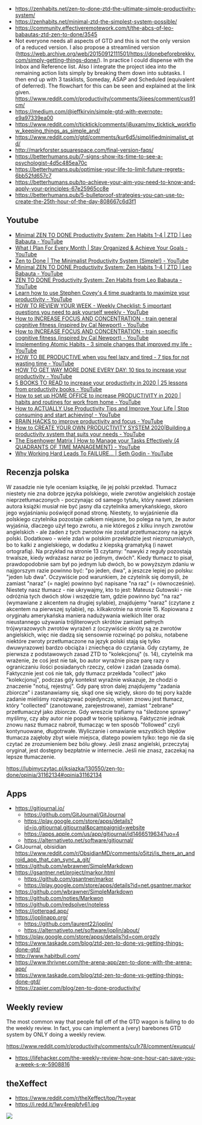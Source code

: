 - https://zenhabits.net/zen-to-done-ztd-the-ultimate-simple-productivity-system/
- https://zenhabits.net/minimal-ztd-the-simplest-system-possible/
- https://community.effectiveremotework.com/t/the-abcs-of-leo-babautas-ztd-zen-to-done/3545
- Not everyone needs all aspects of GTD and this is not the only version of a reduced version. I also propose a streamlined version (https://web.archive.org/web/20150912111501/https://donebeforebrekky.com/simply-getting-things-done/). In practice I could dispense with the Inbox and Reference list. Also I integrate the project idea into the remaining action lists simply by breaking them down into subtasks. I then end up with 3 tasklists, Someday, ASAP and Scheduled (equivalent of deferred). The flowchart for this can be seen and explained at the link given. https://www.reddit.com/r/productivity/comments/3jiees/comment/cus91cm/
- https://medium.com/@jeffkirvin/simple-gtd-with-evernote-e9a97339ea00
- https://www.reddit.com/r/ticktick/comments/j8uxam/my_ticktick_workflow_keeping_things_as_simple_and/
- https://www.reddit.com/r/gtd/comments/kur6d5/simplifiedminimalist_gtd/
- http://markforster.squarespace.com/final-version-faqs/
- https://betterhumans.pub/7-signs-show-its-time-to-see-a-psychologist-4d5c485ea70c
- https://betterhumans.pub/optimise-your-life-to-limit-future-regrets-6bb52fd657c7
- https://betterhumans.pub/to-achieve-your-aim-you-need-to-know-and-apply-your-principles-67e25965cc8e
- https://betterhumans.pub/5-bulletproof-strategies-you-can-use-to-create-the-25th-hour-of-the-day-808667c6d3f1

## Youtube

- [Minimal ZEN TO DONE Productivity System: Zen Habits 1-4 | ZTD | Leo Babauta - YouTube](https://www.youtube.com/watch?v=Z7rB_0fyLkY)
- [What I Plan For Every Month | Stay Organized & Achieve Your Goals - YouTube](https://www.youtube.com/watch?v=lvxXd1W_bMk)
- [Zen to Done | The Minimalist Productivity System (Simple!) - YouTube](https://www.youtube.com/watch?v=tDrNu72zhms)
- [Minimal ZEN TO DONE Productivity System: Zen Habits 1-4 | ZTD | Leo Babauta - YouTube](https://www.youtube.com/watch?v=Z7rB_0fyLkY)
- [ZEN TO DONE Productivity System: Zen Habits from Leo Babauta - YouTube](https://www.youtube.com/watch?v=qarqTERHP1c)
- [Learn how to use Stephen Covey's 4 time quadrants to maximize your productivity - YouTube](https://www.youtube.com/watch?v=T7Ul5SfMjC8)
- [HOW TO REVIEW YOUR WEEK - Weekly Checklist: 5 important questions you need to ask yourself weekly - YouTube](https://www.youtube.com/watch?v=XORR9RALpd4)
- [How to INCREASE FOCUS AND CONCENTRATION - train general cognitive fitness (inspired by Cal Newport) - YouTube](https://www.youtube.com/watch?v=-tcJzDQtOVk)
- [How to INCREASE FOCUS AND CONCENTRATION - train specific cognitive fitness (inspired by Cal Newport) - YouTube](https://www.youtube.com/watch?v=4tHHjBBcU6k)
- [Implementing Atomic Habits - 3 simple changes that improved my life - YouTube](https://www.youtube.com/watch?v=yDfA4UQdjdw)
- [HOW TO BE PRODUCTIVE when you feel lazy and tired - 7 tips for not wasting time - YouTube](https://www.youtube.com/watch?v=NOF5k4MMlbI)
- [HOW TO GET WAY MORE DONE EVERY DAY: 10 tips to increase your productivity - YouTube](https://www.youtube.com/watch?v=XSS3hjPoN5I)
- [5 BOOKS TO READ to increase your productivity in 2020 | 25 lessons from productivity books - YouTube](https://www.youtube.com/watch?v=I4luMi7cv5o)
- [How to set up HOME OFFICE to increase PRODUCTIVITY in 2020 | habits and routines for work from home - YouTube](https://www.youtube.com/watch?v=3rccqUqI-AI)
- [How to ACTUALLY Use Productivity Tips and Improve Your Life | Stop consuming and start achieving! - YouTube](https://www.youtube.com/watch?v=EzxtBJ1NLUM)
- [BRAIN HACKS to improve productivity and focus - YouTube](https://www.youtube.com/watch?v=4IHLOaYcBT4)
- [How to CREATE YOUR OWN PRODUCTIVITY SYSTEM 2020|Building a productivity system that suits your needs - YouTube](https://www.youtube.com/watch?v=sCUaYctKoZI)
- [The Eisenhower Matrix | How to Manage your Tasks Effectively (4 QUADRANTS OF TIME MANAGEMENT) - YouTube](https://www.youtube.com/watch?v=aMbc4vCLb5k)
- [Why Working Hard Leads To FAILURE... | Seth Godin - YouTube](https://www.youtube.com/watch?v=77JWP1q7pWc)

## Recenzja polska

W zasadzie nie tyle oceniam książkę, ile jej polski przekład. Tłumacz niestety nie zna dobrze języka polskiego, wiele zwrotów angielskich zostaje nieprzetłumaczonych - poczynając od samego tytułu, który nawet zdaniem autora książki musiał nie być jasny dla czytelnika amerykańskiego, skoro jego wyjaśnianiu poświęcił ponad stronę. Niestety, to wyjaśnienie dla polskiego czytelnika pozostaje całkiem niejasne, bo polega na tym, że autor wyjaśnia, dlaczego użył tego zwrotu, a nie któregoś z kilku innych zwrotów angielskich - ale żaden z tych zwrotów nie został przetłumaczony na język polski. Dodatkowo - wiele zdań w polskim przekładzie jest niezrozumiałych, bo to kalki z angielskiego, w dodatku z kiepską gramatyką (i nawet ortografią).
Na przykład na stronie 13 czytamy: "nawyki z reguły pozostają trwalsze, kiedy wdrażasz naraz po jednym, dwóch". Kiedy tłumacz to pisał, prawdopodobnie sam był po jednym lub dwóch, bo w powyższym zdaniu w najgorszym razie powinno być: "po jeden, dwa", a jeszcze lepiej po polsku: "jeden lub dwa". Oczywiście pod warunkiem, że czytelnik się domyśli, że zamiast "naraz" (= nagle) powinno być napisane "na raz" (= równocześnie). Niestety nasz tłumacz - nie ukrywajmy, kto to jest: Mateusz Gutowski - nie odróżnia tych dwóch słów i wszędzie tam, gdzie powinno być "na raz" (wymawiane z akcentem na drugiej sylabie), znajdujemy "naraz" (czytane z akcentem na pierwszej sylabie), np. kilkakrotnie na stronie 15. Kopiowana z oryginału amerykańska maniera nadużywania wielkich liter oraz nieustannego używania trójliterowych skrótów zamiast pełnych trójwyrazowych zwrotów wyrażeń z (oczywiście skróty są ze zwrotów angielskich, więc nie dadzą się sensownie rozwinąć po polsku, notabene niektóre zwroty przetłumaczone na język polski stają się tylko dwuwyrazowe) bardzo obciąża i zniechęca do czytania.
Gdy czytamy, że pierwsza z podstawowych zasad ZTD to "kolekcjonuj" (s. 14), czytelnik ma wrażenie, że coś jest nie tak, bo autor wyraźnie pisze parę razy o ograniczaniu ilości posiadanych rzeczy, celów i zadań (zasada ósma). Faktycznie jest coś nie tak, gdy tłumacz przekłada "collect" jako "kolekcjonuj", podczas gdy kontekst wyraźnie wskazuje, że chodzi o znaczenie "notuj, rejestruj". Gdy parę stron dalej znajdujemy "zadania zbiorcze" i zastanawiamy się, skąd one się wzięły, skoro do tej pory każde zadanie mieliśmy rozwiązywać pojedynczo, winien znowu jest tłumacz, który "collected" (zanotowane, zarejestrowane), zamiast "zebrane" przetłumaczył jako zbiorcze. Gdy wreszcie trafiamy na "śledzone sprawy" myślimy, czy aby autor nie popadł w teorię spiskową. Faktycznie jednak znowu nasz tłumacz nabroił, tłumacząc w ten sposób "followed" czyli kontynuowane, długotrwałe.
Wyliczanie i omawianie wszystkich błędów tłumacza zajęłoby zbyt wiele miejsca, dlatego powiem tylko: tego nie da się czytać ze zrozumieniem bez bólu głowy. Jeśli znasz angielski, przeczytaj oryginał, jest dostępny bezpłatnie w internecie. Jeśli nie znasz, zaczekaj na lepsze tłumaczenie.

https://lubimyczytac.pl/ksiazka/130550/zen-to-done/opinia/31162134#opinia31162134

## Apps

- https://gitjournal.io/
  - https://github.com/GitJournal/GitJournal
  - https://play.google.com/store/apps/details?id=io.gitjournal.gitjournal&pcampaignid=website
  - https://apps.apple.com/us/app/gitjournal/id1466519634?uo=4
  - https://alternativeto.net/software/gitjournal/
- GitJournal, obisidian https://www.reddit.com/r/ObsidianMD/comments/o5itzj/is_there_an_android_app_that_can_sync_a_git/
- https://github.com/wbrawner/SimpleMarkdown
- https://gsantner.net/project/markor.html
  - https://github.com/gsantner/markor
  - https://play.google.com/store/apps/details?id=net.gsantner.markor
- https://github.com/wbrawner/SimpleMarkdown
- https://github.com/noties/Markwon
- https://github.com/redsolver/noteless
- https://jotterpad.app/
- https://joplinapp.org/
  - https://github.com/laurent22/joplin/
  - https://alternativeto.net/software/joplin/about/
- https://play.google.com/store/apps/details?id=com.orgzly
- https://www.taskade.com/blog/ztd-zen-to-done-vs-getting-things-done-gtd/
- http://www.habitbull.com/
- https://www.thrivner.com/the-arena-app/zen-to-done-with-the-arena-app/
- https://www.taskade.com/blog/ztd-zen-to-done-vs-getting-things-done-gtd/
- https://zapier.com/blog/zen-to-done-productivity/

## Weekly review

The most common way that people fall off of the GTD wagon is failing to do the weekly review. In fact, you can implement a (very) barebones GTD system by ONLY doing a weekly review.

https://www.reddit.com/r/productivity/comments/cu1r78/comment/exuqcui/

- https://lifehacker.com/the-weekly-review-how-one-hour-can-save-you-a-week-s-w-5908816

## theXeffect

- https://www.reddit.com/r/theXeffect/top/?t=year
- https://i.redd.it/1wv4reqjbfv61.jpg

![](./1wv4reqjbfv61.jpeg)
